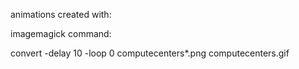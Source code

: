 
animations created with:

imagemagick command:

convert -delay 10 -loop 0 computecenters*.png computecenters.gif



